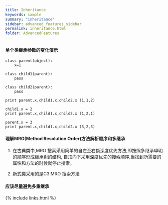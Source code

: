 ```yaml
---
title: Inheritance
keywords: sample
summary: "inheritance"
sidebar: advanced_features_sidebar
permalink: inheritance.html
folder: AdvancedFeatures
---
```


#### 单个类继承参数的变化演示

```
class parent(object):
    x=1 
    
class child1(parent):
    pass
    
class child2(parent):
    pass
    
print parent.x,child1.x,child2.x (1,1,2)

child1.x = 2
print parent.x,child1.x,child2.x (1,2,1)

parent.x = 3
print parent.x,child1.x,child2.x (3,2,3)

```

#### 理解MRO(Method Resolution Order)方法解析顺序和多继承

1. 在古典类中,MRO 搜索采用简单的自左至右额深度优先方法,即按照多继承申明的顺序形成继承树的结构,
   自顶向下采用深度优先的搜索顺序,当找到所需要的属性和方法的时候就停止搜索。
   
2. 新式类采用的是C3 MRO 搜索方法

#### 应该尽量避免多重继承

{% include links.html %}
